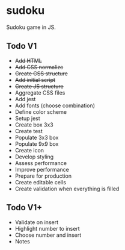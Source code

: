 # sudoku
Sudoku game in JS.

## Todo V1
- ~~Add HTML~~
- ~~Add CSS normalize~~
- ~~Create CSS structure~~
- ~~Add initial script~~
- ~~Create JS structure~~
- Aggregate CSS files
- Add jest
- Add fonts (choose combination)
- Define color scheme
- Setup jest
- Create box 3x3
- Create test
- Populate 3x3 box
- Populate 9x9 box
- Create icon
- Develop styling
- Assess performance
- Improve performance
- Prepare for production
- Create editable cells
- Create validation when everything is filled

## Todo V1+
- Validate on insert
- Highlight number to insert
- Choose number and insert
- Notes
